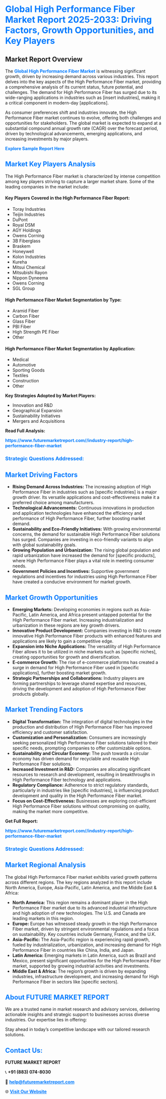 <h1 style="color: #007BFF;">Global High Performance Fiber Market Report 2025-2033: Driving Factors, Growth Opportunities, and Key Players</h1>

<section id="overview">
<h2>Market Report Overview</h2>
<p>The <a href="https://www.futuremarketreport.com//industry-report/high-performance-fiber-market" style="color: #007BFF; text-decoration: none;"><strong>Global High Performance Fiber Market</strong></a> is witnessing significant growth, driven by increasing demand across various industries. This report delves into the key aspects of the High Performance Fiber market, providing a comprehensive analysis of its current status, future potential, and challenges. The demand for High Performance Fiber has surged due to its wide-ranging applications in industries such as [insert industries], making it a critical component in modern-day [applications].</p>
<p>As consumer preferences shift and industries innovate, the High Performance Fiber market continues to evolve, offering both challenges and opportunities for stakeholders. The global market is expected to expand at a substantial compound annual growth rate (CAGR) over the forecast period, driven by technological advancements, emerging applications, and increasing investments by major players.</p>
</section>

<section id="overview">
<p><a href="https://www.futuremarketreport.com//request-sample/reportId=91375" style="color: #007BFF; text-decoration: none;"><strong>Explore Sample Report Here</strong></a></p>
</section>

<section id="key-players">
<h2 style="color: #007BFF;">Market Key Players Analysis</h2>
<p>The High Performance Fiber market is characterized by intense competition among key players striving to capture a larger market share. Some of the leading companies in the market include:</p>
<h4>Key Players Covered in the High Performance Fiber Report:</h4>
<ul><li>Toray Industries</li><li>Teijin Industries</li><li>DuPont</li><li>Royal DSM</li><li>AGY Holdings</li><li>Owens Corning</li><li>3B Fiberglass</li><li>Braskem</li><li>Honeywell</li><li>Kolon Industries</li><li>Kureha</li><li>Mitsui Chemical</li><li>Mitsubishi Rayon</li><li>Nippon Dyneema</li><li>Owens Corning</li><li>SGL Group</li></ul>
<h4>High Performance Fiber Market Segmentation by Type:</h4>
<ul><li>Aramid Fiber</li><li>Carbon Fiber</li><li>Glass Fiber</li><li>PBI Fiber</li><li>High Strength PE Fiber</li><li>Other</li></ul>

<h4>High Performance Fiber Market Segmentation by Application:</h4>
<ul><li>Medical</li><li>Automotive</li><li>Sporting Goods</li><li>Textiles</li><li>Construction</li><li>Other</li></ul>
<p><strong>Key Strategies Adopted by Market Players:</strong></p>
<ul>
<li>Innovation and R&D</li>
<li>Geographical Expansion</li>
<li>Sustainability Initiatives</li>
<li>Mergers and Acquisitions</li>
</ul>
</section>

<section>
<p><strong>Read Full Analysis: </strong></p><a href="https://www.futuremarketreport.com//industry-report/high-performance-fiber-market" style="color: #007BFF; text-decoration: none;"><strong>https://www.futuremarketreport.com//industry-report/high-performance-fiber-market</strong></a>
<h3 style="color: #007BFF;">Strategic Questions Addressed:</h3>
</section>

<section id="driving-factors">
<h2 style="color: #007BFF;">Market Driving Factors</h2>
<ul>
<li><strong>Rising Demand Across Industries:</strong> The increasing adoption of High Performance Fiber in industries such as [specific industries] is a major growth driver. Its versatile applications and cost-effectiveness make it a preferred choice among manufacturers.</li>
<li><strong>Technological Advancements:</strong> Continuous innovations in production and application technologies have enhanced the efficiency and performance of High Performance Fiber, further boosting market demand.</li>
<li><strong>Sustainability and Eco-Friendly Initiatives:</strong> With growing environmental concerns, the demand for sustainable High Performance Fiber solutions has surged. Companies are investing in eco-friendly variants to align with global sustainability goals.</li>
<li><strong>Growing Population and Urbanization:</strong> The rising global population and rapid urbanization have increased the demand for [specific products], where High Performance Fiber plays a vital role in meeting consumer needs.</li>
<li><strong>Government Policies and Incentives:</strong> Supportive government regulations and incentives for industries using High Performance Fiber have created a conducive environment for market growth.</li>
</ul>
</section>

<section id="growth-opportunities">
<h2 style="color: #007BFF;">Market Growth Opportunities</h2>
<ul>
<li><strong>Emerging Markets:</strong> Developing economies in regions such as Asia-Pacific, Latin America, and Africa present untapped potential for the High Performance Fiber market. Increasing industrialization and urbanization in these regions are key growth drivers.</li>
<li><strong>Innovative Product Development:</strong> Companies investing in R&D to create innovative High Performance Fiber products with enhanced features and applications are likely to gain a competitive edge.</li>
<li><strong>Expansion into Niche Applications:</strong> The versatility of High Performance Fiber allows it to be utilized in niche markets such as [specific niches], creating opportunities for growth and diversification.</li>
<li><strong>E-commerce Growth:</strong> The rise of e-commerce platforms has created a surge in demand for High Performance Fiber used in [specific applications], further boosting market growth.</li>
<li><strong>Strategic Partnerships and Collaborations:</strong> Industry players are forming partnerships to leverage shared expertise and resources, driving the development and adoption of High Performance Fiber products globally.</li>
</ul>
</section>

<section id="trending-factors">
<h2 style="color: #007BFF;">Market Trending Factors</h2>
<ul>
<li><strong>Digital Transformation:</strong> The integration of digital technologies in the production and distribution of High Performance Fiber has improved efficiency and customer satisfaction.</li>
<li><strong>Customization and Personalization:</strong> Consumers are increasingly seeking personalized High Performance Fiber solutions tailored to their specific needs, prompting companies to offer customizable options.</li>
<li><strong>Sustainability and Circular Economy:</strong> The push towards a circular economy has driven demand for recyclable and reusable High Performance Fiber solutions.</li>
<li><strong>Increased Investment in R&D:</strong> Companies are allocating significant resources to research and development, resulting in breakthroughs in High Performance Fiber technology and applications.</li>
<li><strong>Regulatory Compliance:</strong> Adherence to strict regulatory standards, particularly in industries like [specific industries], is influencing product development and quality in the High Performance Fiber market.</li>
<li><strong>Focus on Cost-Effectiveness:</strong> Businesses are exploring cost-efficient High Performance Fiber solutions without compromising on quality, making the market more competitive.</li>
</ul>
</section>

<section>
<p><strong>Get Full Report: </strong></p><a href="https://www.futuremarketreport.com//industry-report/high-performance-fiber-market" style="color: #007BFF; text-decoration: none;"><strong>https://www.futuremarketreport.com//industry-report/high-performance-fiber-market</strong></a>
<h3 style="color: #007BFF;">Strategic Questions Addressed:</h3>
</section>


<section id="regional-analysis">
<h2 style="color: #007BFF;">Market Regional Analysis</h2>
<p>The global High Performance Fiber market exhibits varied growth patterns across different regions. The key regions analyzed in this report include North America, Europe, Asia-Pacific, Latin America, and the Middle East & Africa:</p>
<ul>
<li><strong>North America:</strong> This region remains a dominant player in the High Performance Fiber market due to its advanced industrial infrastructure and high adoption of new technologies. The U.S. and Canada are leading markets in this region.</li>
<li><strong>Europe:</strong> Europe has witnessed steady growth in the High Performance Fiber market, driven by stringent environmental regulations and a focus on sustainability. Key countries include Germany, France, and the U.K.</li>
<li><strong>Asia-Pacific:</strong> The Asia-Pacific region is experiencing rapid growth, fueled by industrialization, urbanization, and increasing demand for High Performance Fiber in countries like China, India, and Japan.</li>
<li><strong>Latin America:</strong> Emerging markets in Latin America, such as Brazil and Mexico, present significant opportunities for the High Performance Fiber market, supported by growing industrial activities and investments.</li>
<li><strong>Middle East & Africa:</strong> The region’s growth is driven by expanding industries, infrastructure development, and increasing demand for High Performance Fiber in sectors like [specific sectors].</li>
</ul>
</section>

<footer>
<h2 style="color: #007BFF;">About FUTURE MARKET REPORT</h2>
<p>We are a trusted name in market research and advisory services, delivering actionable insights and strategic support to businesses across diverse industries. Our expertise lies in offering:</p>

<p>Stay ahead in today’s competitive landscape with our tailored research solutions.</p>

<h2 style="color: #007BFF;">Contact Us:</h2>
<p><strong>FUTURE MARKET REPORT</strong></p>
<p>📞 <strong>+91 (883) 074-8030</strong></p>
<p>📧 <strong><a href="mailto:help@futuremarketreport.com" style="color: #007BFF;">help@futuremarketreport.com</a></strong></p>
<p>🌐 <strong><a href="https://www.futuremarketreport.com/" style="color: #007BFF;">Visit Our Website</a></strong></p>
</footer>